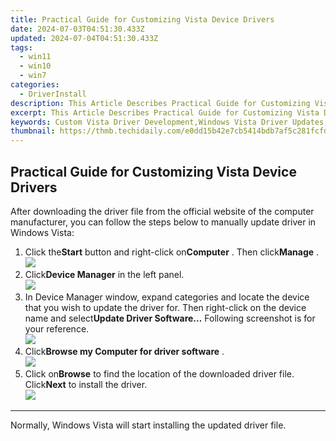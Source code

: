```yaml
---
title: Practical Guide for Customizing Vista Device Drivers
date: 2024-07-03T04:51:30.433Z
updated: 2024-07-04T04:51:30.433Z
tags:
  - win11
  - win10
  - win7
categories:
  - DriverInstall
description: This Article Describes Practical Guide for Customizing Vista Device Drivers
excerpt: This Article Describes Practical Guide for Customizing Vista Device Drivers
keywords: Custom Vista Driver Development,Windows Vista Driver Updates,Personalized Vista Device Configuration,Creating Vista Driver Software,Optimize Vista Hardware Compatibility,Tailoring Vista Drivers for Performance,Enhancing Vista with Custom Drivers
thumbnail: https://thmb.techidaily.com/e0dd15b42e7cb5414bdb7af5c281fcfdfef62e342cd4798dfe7202dea8939dfe.jpg
---
```


## Practical Guide for Customizing Vista Device Drivers

 After downloading the driver file from the official website of the computer manufacturer, you can follow the steps below to manually update driver in Windows Vista:

1. Click the**Start** button and right-click on**Computer** . Then click**Manage** .  
![](https://images.drivereasy.com/wp-content/uploads/2015/06/12.png)
2. Click**Device Manager** in the left panel.  
![](https://images.drivereasy.com/wp-content/uploads/2015/06/21.png)
3. In Device Manager window, expand categories and locate the device that you wish to update the driver for. Then right-click on the device name and select**Update Driver Software…** Following screenshot is for your reference.  
![](https://images.drivereasy.com/wp-content/uploads/2015/06/31.png)
4. Click**Browse my Computer for driver software** .  
![](https://images.drivereasy.com/wp-content/uploads/2015/06/41.png)
5. Click on**Browse** to find the location of the downloaded driver file. Click**Next** to install the driver.  
![](https://images.drivereasy.com/wp-content/uploads/2015/06/71.png)

---

Normally, Windows Vista will start installing the updated driver file.


<ins class="adsbygoogle"
     style="display:block"
     data-ad-format="autorelaxed"
     data-ad-client="ca-pub-7571918770474297"
     data-ad-slot="1223367746"></ins>



<ins class="adsbygoogle"
     style="display:block"
     data-ad-client="ca-pub-7571918770474297"
     data-ad-slot="8358498916"
     data-ad-format="auto"
     data-full-width-responsive="true"></ins>


